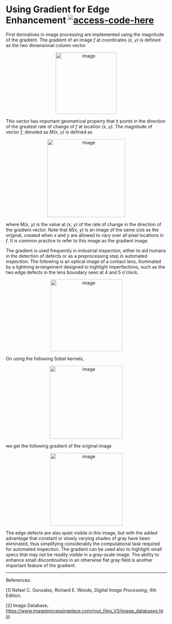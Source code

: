 # Using Gradient for Edge Enhancement [![access-code-here](https://img.shields.io/badge/Access%20Code-Here-1f425f.svg)](https://github.com/naik24/ImageProcessing/blob/master/Using%20Gradient%20for%20Edge%20Enchancement/Using_Gradient_for_Edge_Enhancement.ipynb)

First derivatives in image processing are implemented using the magnitude of the gradient. The gradient of an image *f* at coordinates *(x, y)* is defined as the two dimensional column vector

<p align = "center"><img width="192" alt="image" src="https://github.com/naik24/ImageProcessing/assets/69704762/dad7eb4d-d6b9-433d-99c8-1dbf6610e134">
</p>

This vector has important geometrical property that it points in the direction of the greatest rate of change of *f* at location *(x, y)*. The magnitude of vector *f*, denoted as *M(x, y)* is defined as
<p align = "center"><img width="244" alt="image" src="https://github.com/naik24/ImageProcessing/assets/69704762/98e98d7a-e575-4bb0-b250-cc90998b7909">
</p>

where *M(x, y)* is the value at *(x, y)* of the rate of change in the direction of the gradient vector. Note that *M(x, y)* is an image of the same size as the original, created when *x* and *y* are allowed to vary over all pixel locations in *f*. It is common practice to refer to this image as the gradient image.

The gradient is used frequently in industrial inspection, either to aid humans in the detection of defects or as a preprocessing step in automated inspection. The following is an optical image of a contact lens, illuminated by a lightning arrangement designed to highlight imperfections, such as the two edge defects in the lens boundary seen at 4 and 5 o'clock.

<p align = "center"><img width="225" alt="image" src="https://github.com/naik24/ImageProcessing/assets/69704762/9bbda527-285a-4ec8-8c69-5aa877610c74">
</p>

On using the following Sobel kernels,

<p align="center"><img width="228" alt="image" src="https://github.com/naik24/ImageProcessing/assets/69704762/ca9a720d-d5f5-400d-8688-a98fc0f42a0c"></p>

we get the following gradient of the original image

<p align = "center"><img width="227" alt="image" src="https://github.com/naik24/ImageProcessing/assets/69704762/9060f2d8-657d-4c50-a15d-667638263679">
</p>

The edge defects are also quiet visible in this image, but with the added advantage that constant or slowly varying shades of gray have been eliminated, thus simplifying considerably the computational task required for automated inspection. The gradient can be used also to highlight small specs that may not be readily visible in a gray-scale image. The ability to enhance small discontinuities in an otherwise flat gray field is another important feature of the gradient.

<hr>
References:

[1] Rafael C. Gonzalez, Richard E. Woods, *Digital Image Processing*, 4th Edition.

[2] Image Database, https://www.imageprocessingplace.com/root_files_V3/image_databases.htm
